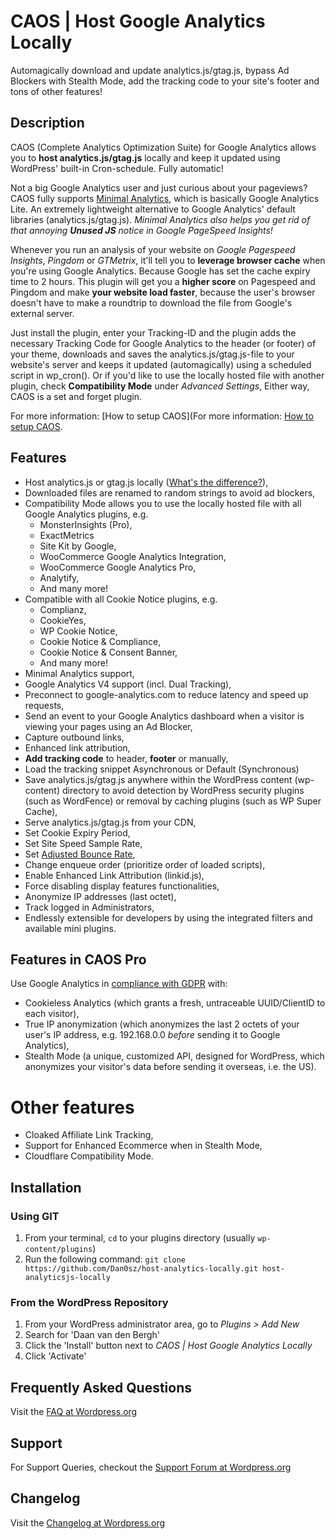 # CAOS | Host Google Analytics Locally

Automagically download and update analytics.js/gtag.js, bypass Ad Blockers with Stealth Mode, add the tracking code to your site's footer and tons of other features!

## Description

CAOS (Complete Analytics Optimization Suite) for Google Analytics allows you to **host analytics.js/gtag.js** locally and keep it updated using WordPress' built-in Cron-schedule. Fully automatic!

Not a big Google Analytics user and just curious about your pageviews? CAOS fully supports [Minimal Analytics](https://minimalanalytics.com), which is basically Google Analytics Lite. An extremely lightweight alternative to Google Analytics' default libraries (analytics.js/gtag.js). *Minimal Analytics also helps you get rid of that annoying **Unused JS** notice in Google PageSpeed Insights!*

Whenever you run an analysis of your website on *Google Pagespeed Insights*, *Pingdom* or *GTMetrix*, it'll tell you to **leverage browser cache** when you're using Google Analytics. Because Google has set the cache expiry time to 2 hours. This plugin will get you a **higher score** on Pagespeed and Pingdom and make **your website load faster**, because the user's browser doesn't have to make a roundtrip to download the file from Google's external server.

Just install the plugin, enter your Tracking-ID and the plugin adds the necessary Tracking Code for Google Analytics to the header (or footer) of your theme, downloads and saves the analytics.js/gtag.js-file to your website's server and keeps it updated (automagically) using a scheduled script in wp_cron(). Or if you'd like to use the locally hosted file with another plugin, check **Compatibility Mode** under *Advanced Settings*, Either way, CAOS is a set and forget plugin.

For more information: [How to setup CAOS](For more information: [How to setup CAOS](https://ffw.press/docs/caos/?utm_source=wordpress&utm_medium=description&utm_campaign=caos).

## Features
- Host analytics.js or gtag.js locally ([What's the difference?](https://ffw.press/blog/wordpress/difference-analyics-gtag-ga-js/?utm_source=wordpress&utm_medium=description&utm_campaign=caos)),
- Downloaded files are renamed to random strings to avoid ad blockers,
- Compatibility Mode allows you to use the locally hosted file with all Google Analytics plugins, e.g.
  - MonsterInsights (Pro),
  - ExactMetrics
  - Site Kit by Google,
  - WooCommerce Google Analytics Integration,
  - WooCommerce Google Analytics Pro,
  - Analytify,
  - And many more!
- Compatible with all Cookie Notice plugins, e.g.
  - Complianz,
  - CookieYes,
  - WP Cookie Notice,
  - Cookie Notice & Compliance,
  - Cookie Notice & Consent Banner,
  - And many more!
- Minimal Analytics support,
- Google Analytics V4 support (incl. Dual Tracking),
- Preconnect to google-analytics.com to reduce latency and speed up requests,
- Send an event to your Google Analytics dashboard when a visitor is viewing your pages using an Ad Blocker,
- Capture outbound links,
- Enhanced link attribution,
- **Add tracking code** to header, **footer** or manually,
- Load the tracking snippet Asynchronous or Default (Synchronous)
- Save analytics.js/gtag.js anywhere within the WordPress content (wp-content) directory to avoid detection by WordPress security plugins (such as WordFence) or removal by caching plugins (such as WP Super Cache),
- Serve analytics.js/gtag.js from your CDN,
- Set Cookie Expiry Period,
- Set Site Speed Sample Rate,
- Set [Adjusted Bounce Rate](https://ffw.press/blog/wordpress/adjusted-bounce-rate-caos/?utm_source=wordpress&utm_medium=description&utm_campaign=caos),
- Change enqueue order (prioritize order of loaded scripts),
- Enable Enhanced Link Attribution (linkid.js),
- Force disabling display features functionalities,
- Anonymize IP addresses (last octet),
- Track logged in Administrators,
- Endlessly extensible for developers by using the integrated filters and available mini plugins.

##  Features in CAOS Pro
Use Google Analytics in [compliance with GDPR](https://ffw.press/blog/wordpress/gdpr-compliance-google-analytics/?utm_source=wordpress&utm_medium=description&utm_campaign=caos) with:
- Cookieless Analytics (which grants a fresh, untraceable UUID/ClientID to each visitor),
- True IP anonymization (which anonymizes the last 2 octets of your user's IP address, e.g. 192.168.0.0 *before* sending it to Google Analytics),
- Stealth Mode (a unique, customized API, designed for WordPress, which anonymizes your visitor's data before sending it overseas, i.e. the US).

# Other features
- Cloaked Affiliate Link Tracking,
- Support for Enhanced Ecommerce when in Stealth Mode,
- Cloudflare Compatibility Mode.

## Installation

### Using GIT

1. From your terminal, `cd` to your plugins directory (usually `wp-content/plugins`)
1. Run the following command: `git clone https://github.com/Dan0sz/host-analytics-locally.git host-analyticsjs-locally`

### From the WordPress Repository

1. From your WordPress administrator area, go to *Plugins > Add New*
1. Search for 'Daan van den Bergh'
1. Click the 'Install' button next to *CAOS | Host Google Analytics Locally*
1. Click 'Activate'

## Frequently Asked Questions

Visit the [FAQ at Wordpress.org](https://wordpress.org/plugins/host-analyticsjs-local/#faq)

## Support

For Support Queries, checkout the [Support Forum at Wordpress.org](https://wordpress.org/support/plugin/host-analyticsjs-local)

## Changelog

Visit the [Changelog at Wordpress.org](https://wordpress.org/plugins/host-analyticsjs-local/#developers)